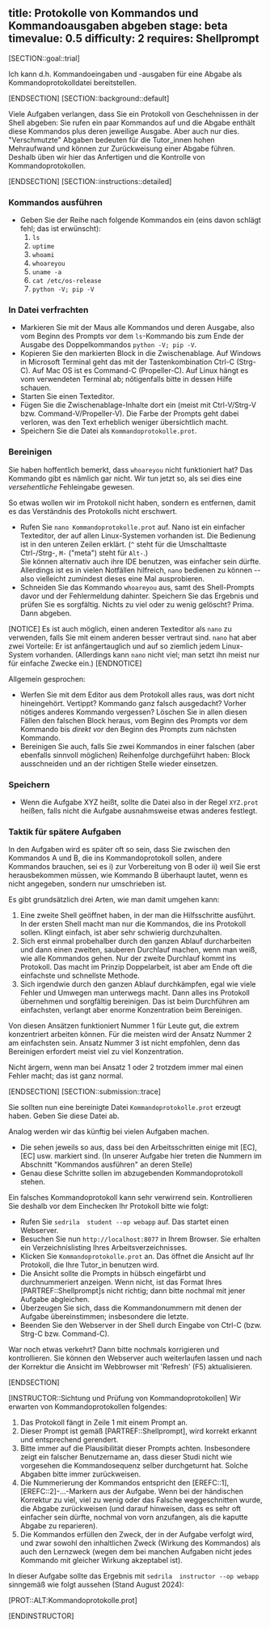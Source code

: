 title: Protokolle von Kommandos und Kommandoausgaben abgeben
stage: beta
timevalue: 0.5
difficulty: 2
requires: Shellprompt
---
[SECTION::goal::trial]

Ich kann d.h. Kommandoeingaben und -ausgaben für eine Abgabe als Kommandoprotokolldatei bereitstellen.

[ENDSECTION]
[SECTION::background::default]

Viele Aufgaben verlangen, dass Sie ein Protokoll von Geschehnissen in der Shell
abgeben: Sie rufen ein paar Kommandos auf und die Abgabe enthält diese Kommandos plus
deren jeweilige Ausgabe.
Aber auch nur dies.
"Verschmutzte" Abgaben bedeuten für die Tutor_innen hohen Mehraufwand und können zur
Zurückweisung einer Abgabe führen.
Deshalb üben wir hier das Anfertigen und die Kontrolle von Kommandoprotokollen.

[ENDSECTION]
[SECTION::instructions::detailed]

### Kommandos ausführen

- Geben Sie der Reihe nach folgende Kommandos ein (eins davon schlägt fehl; das ist erwünscht):
    1. `ls`
    2. `uptime`
    3. `whoami`
    4. `whoareyou`
    4. `uname -a`
    5. `cat /etc/os-release`
    6. `python -V; pip -V`


### In Datei verfrachten

- Markieren Sie mit der Maus alle Kommandos und deren Ausgabe,
  also vom Beginn des Prompts vor dem `ls`-Kommando bis zum Ende der Ausgabe
  des Doppelkommandos `python -V; pip -V`.
- Kopieren Sie den markierten Block in die Zwischenablage.
  Auf Windows in Microsoft Terminal geht das mit der Tastenkombination Ctrl-C (Strg-C).
  Auf Mac OS ist es Command-C (Propeller-C).
  Auf Linux hängt es vom verwendeten Terminal ab; nötigenfalls bitte in dessen Hilfe schauen.
- Starten Sie einen Texteditor.
- Fügen Sie die Zwischenablage-Inhalte dort ein (meist mit Ctrl-V/Strg-V bzw. Command-V/Propeller-V).
  Die Farbe der Prompts geht dabei verloren, was den Text erheblich weniger übersichtlich macht.
- Speichern Sie die Datei als `Kommandoprotokolle.prot`.


### Bereinigen

Sie haben hoffentlich bemerkt, dass `whoareyou` nicht funktioniert hat?
Das Kommando gibt es nämlich gar nicht.
Wir tun jetzt so, als sei dies eine _versehentliche_ Fehleingabe gewesen.

So etwas wollen wir im Protokoll nicht haben, sondern es entfernen, damit es das
Verständnis des Protokolls nicht erschwert.

- Rufen Sie `nano Kommandoprotokolle.prot` auf.
  Nano ist ein einfacher Texteditor, der auf allen Linux-Systemen vorhanden ist.
  Die Bedienung ist in den unteren Zeilen erklärt. 
  (`^` steht für die Umschalttaste Ctrl-/Strg-, `M-` ("meta") steht für `Alt-`.)  
  Sie können alternativ auch ihre IDE benutzen, was einfacher sein dürfte.
  Allerdings ist es in vielen Notfällen hilfreich, `nano` bedienen zu können -- also
  vielleicht zumindest dieses eine Mal ausprobieren.
- Schneiden Sie das Kommando `whoareyou` aus, samt des Shell-Prompts davor
  und der Fehlermeldung dahinter.
  Speichern Sie das Ergebnis und prüfen Sie es sorgfältig.
  Nichts zu viel oder zu wenig gelöscht? Prima. Dann abgeben.
  
[NOTICE]
Es ist auch möglich, einen anderen Texteditor als `nano` zu verwenden,
falls Sie mit einem anderen besser vertraut sind.
`nano` hat aber zwei Vorteile: Er ist anfängertauglich und auf so ziemlich jedem
Linux-System vorhanden.
(Allerdings kann `nano` nicht viel; man setzt ihn meist nur für einfache Zwecke ein.)
[ENDNOTICE]

Allgemein gesprochen:

- Werfen Sie mit dem Editor aus dem Protokoll alles raus, was dort nicht hineingehört.
  Vertippt? Kommando ganz falsch ausgedacht? Vorher nötiges anderes Kommando vergessen?
  Löschen Sie in allen diesen Fällen den falschen Block heraus, vom Beginn des Prompts vor dem Kommando
  bis _direkt vor_ den Beginn des Prompts zum nächsten Kommando.
- Bereinigen Sie auch, falls Sie zwei Kommandos in einer falschen (aber ebenfalls sinnvoll möglichen) 
  Reihenfolge durchgeführt haben: Block ausschneiden und an der richtigen Stelle wieder einsetzen.


### Speichern

- Wenn die Aufgabe XYZ heißt, sollte die Datei also in der Regel `XYZ.prot` heißen,
  falls nicht die Aufgabe ausnahmsweise etwas anderes festlegt.


### Taktik für spätere Aufgaben

In den Aufgaben wird es später oft so sein, dass Sie zwischen den Kommandos A und B,
die ins Kommandoprotokoll sollen, andere Kommandos brauchen, sei es 
i) zur Vorbereitung von B oder 
ii) weil Sie erst herausbekommen müssen, wie Kommando B überhaupt lautet, wenn es 
nicht angegeben, sondern nur umschrieben ist.

Es gibt grundsätzlich drei Arten, wie man damit umgehen kann:

1. Eine zweite Shell geöffnet haben, in der man die Hilfsschritte ausführt.
   In der ersten Shell macht man nur die Kommandos, die ins Protokoll sollen.
   Klingt einfach, ist aber sehr schwierig durchzuhalten.
2. Sich erst einmal probehalber durch den ganzen Ablauf durcharbeiten und dann einen zweiten,
   sauberen Durchlauf machen, wenn man weiß, wie alle Kommandos gehen.
   Nur der zweite Durchlauf kommt ins Protokoll.
   Das macht im Prinzip Doppelarbeit, ist aber am Ende oft die einfachste und schnellste Methode.
3. Sich irgendwie durch den ganzen Ablauf durchkämpfen, egal wie viele Fehler und Umwegen man
   unterwegs macht. Dann alles ins Protokoll übernehmen und sorgfältig bereinigen.
   Das ist beim Durchführen am einfachsten, verlangt aber enorme Konzentration beim Bereinigen.

Von diesen Ansätzen funktioniert Nummer 1 für Leute gut, die extrem konzentriert arbeiten können.
Für die meisten wird der Ansatz Nummer 2 am einfachsten sein.
Ansatz Nummer 3 ist nicht empfohlen, denn das Bereinigen erfordert meist viel zu viel Konzentration.

Nicht ärgern, wenn man bei Ansatz 1 oder 2 trotzdem immer mal einen Fehler macht; das ist ganz normal.

[ENDSECTION]
[SECTION::submission::trace]

Sie sollten nun eine bereinigte Datei `Kommandoprotokolle.prot` erzeugt haben.
Geben Sie diese Datei ab.

Analog werden wir das künftig bei vielen Aufgaben machen.

- Die sehen jeweils so aus, dass bei den Arbeitsschritten einige mit 
  [EC], [EC] usw. markiert sind.
  (In unserer Aufgabe hier treten die Nummern im Abschnitt "Kommandos ausführen" an deren Stelle)
- Genau diese Schritte sollen im abzugebenden Kommandoprotokoll stehen.

Ein falsches Kommandoprotokoll kann sehr verwirrend sein.
Kontrollieren Sie deshalb vor dem Einchecken Ihr Protokoll bitte wie folgt:

- Rufen Sie `sedrila  student --op webapp` auf.
  Das startet einen Webserver.
- Besuchen Sie nun `http://localhost:8077` in Ihrem Browser.
  Sie erhalten ein Verzeichnislisting Ihres Arbeitsverzeichnisses.
- Klicken Sie `Kommandoprotokolle.prot` an.
  Das öffnet die Ansicht auf Ihr Protokoll, die Ihre Tutor_in benutzen wird.
- Die Ansicht sollte die Prompts in hübsch eingefärbt und durchnummeriert anzeigen.
  Wenn nicht, ist das Format Ihres [PARTREF::Shellprompt]s nicht richtig;
  dann bitte nochmal mit jener Aufgabe abgleichen.
- Überzeugen Sie sich, dass die Kommandonummern mit denen der Aufgabe übereinstimmen;
  insbesondere die letzte.
- Beenden Sie den Webserver in der Shell durch Eingabe von Ctrl-C (bzw. Strg-C bzw. Command-C).

War noch etwas verkehrt? Dann bitte nochmals korrigieren und kontrollieren.
Sie können den Webserver auch weiterlaufen lassen und nach der Korrektur die Ansicht im Webbrowser mit 
'Refresh' (F5) aktualisieren.

[ENDSECTION]

[INSTRUCTOR::Sichtung und Prüfung von Kommandoprotokollen]
Wir erwarten von Kommandoprotokollen folgendes:

1. Das Protokoll fängt in Zeile 1 mit einem Prompt an.
2. Dieser Prompt ist gemäß [PARTREF::Shellprompt], wird korrekt erkannt und entsprechend gerendert.
3. Bitte immer auf die Plausibilität dieser Prompts achten.
   Insbesondere zeigt ein falscher Benutzername an, dass dieser Studi nicht wie
   vorgesehen die Kommandosequenz selber durchgeturnt hat.
   Solche Abgaben bitte immer zurückweisen.
4. Die Nummerierung der Kommandos entspricht den [EREFC::1],[EREFC::2]-...-Markern aus der Aufgabe.
   Wenn bei der händischen Korrektur zu viel, viel zu wenig oder das Falsche weggeschnitten wurde,
   die Abgabe zurückweisen (und darauf hinweisen, dass es sehr oft einfacher sein dürfte,
   nochmal von vorn anzufangen, als die kaputte Abgabe zu reparieren).
5. Die Kommandos erfüllen den Zweck, der in der Aufgabe verfolgt wird, und zwar
   sowohl den inhaltlichen Zweck (Wirkung des Kommandos) als auch den Lernzweck (wegen dem
   bei manchen Aufgaben nicht jedes Kommando mit gleicher Wirkung akzeptabel ist).

In dieser Aufgabe sollte das Ergebnis mit `sedrila  instructor --op webapp` sinngemäß wie folgt aussehen
(Stand August 2024):

[PROT::ALT:Kommandoprotokolle.prot]

[ENDINSTRUCTOR]
